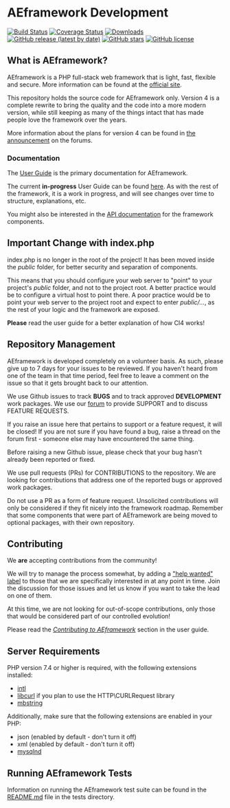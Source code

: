 # AEframework Development

[![Build Status](https://github.com/aefw/aeframework/workflows/PHPUnit/badge.svg)](https://github.com/aefw/aeframework/actions?query=workflow%3A%22PHPUnit%22)
[![Coverage Status](https://coveralls.io/repos/github/aefw/aeframework/badge.svg?branch=develop)](https://coveralls.io/github/aefw/aeframework?branch=develop)
[![Downloads](https://poser.pugx.org/aefw/framework/downloads)](https://packagist.org/packages/aefw/framework)
[![GitHub release (latest by date)](https://img.shields.io/github/v/release/aefw/aeframework)](https://packagist.org/packages/aefw/framework)
[![GitHub stars](https://img.shields.io/github/stars/aefw/aeframework)](https://packagist.org/packages/aefw/framework)
[![GitHub license](https://img.shields.io/github/license/aefw/aeframework)](https://github.com/aefw/aeframework/blob/develop/LICENSE)
<br>

## What is AEframework?

AEframework is a PHP full-stack web framework that is light, fast, flexible and secure.
More information can be found at the [official site](http://aefw.net).

This repository holds the source code for AEframework only.
Version 4 is a complete rewrite to bring the quality and the code into a more modern version,
while still keeping as many of the things intact that has made people love the framework over the years.

More information about the plans for version 4 can be found in [the announcement](http://forum.aefw.net/thread-62615.html) on the forums.

### Documentation

The [User Guide](https://aefw.github.io/userguide/) is the primary documentation for AEframework.

The current **in-progress** User Guide can be found [here](https://aefw.github.io/aeframework/).
As with the rest of the framework, it is a work in progress, and will see changes over time to structure, explanations, etc.

You might also be interested in the [API documentation](https://aefw.github.io/api/) for the framework components.

## Important Change with index.php

index.php is no longer in the root of the project! It has been moved inside the *public* folder,
for better security and separation of components.

This means that you should configure your web server to "point" to your project's *public* folder, and
not to the project root. A better practice would be to configure a virtual host to point there. A poor practice would be to point your web server to the project root and expect to enter *public/...*, as the rest of your logic and the
framework are exposed.

**Please** read the user guide for a better explanation of how CI4 works!

## Repository Management

AEframework is developed completely on a volunteer basis. As such, please give up to 7 days
for your issues to be reviewed. If you haven't heard from one of the team in that time period,
feel free to leave a comment on the issue so that it gets brought back to our attention.

We use Github issues to track **BUGS** and to track approved **DEVELOPMENT** work packages.
We use our [forum](http://forum.aefw.net) to provide SUPPORT and to discuss
FEATURE REQUESTS.

If you raise an issue here that pertains to support or a feature request, it will
be closed! If you are not sure if you have found a bug, raise a thread on the forum first -
someone else may have encountered the same thing.

Before raising a new Github issue, please check that your bug hasn't already
been reported or fixed.

We use pull requests (PRs) for CONTRIBUTIONS to the repository.
We are looking for contributions that address one of the reported bugs or
approved work packages.

Do not use a PR as a form of feature request.
Unsolicited contributions will only be considered if they fit nicely
into the framework roadmap.
Remember that some components that were part of AEframework are being moved
to optional packages, with their own repository.

## Contributing

We **are** accepting contributions from the community!

We will try to manage the process somewhat, by adding a ["help wanted" label](https://github.com/aefw/aeframework/labels/help%20wanted) to those that we are
specifically interested in at any point in time. Join the discussion for those issues and let us know
if you want to take the lead on one of them.

At this time, we are not looking for out-of-scope contributions, only those that would be considered part of our controlled evolution!

Please read the [*Contributing to AEframework*](https://github.com/aefw/aeframework/blob/develop/CONTRIBUTING.md) section in the user guide.

## Server Requirements

PHP version 7.4 or higher is required, with the following extensions installed:


- [intl](http://php.net/manual/en/intl.requirements.php)
- [libcurl](http://php.net/manual/en/curl.requirements.php) if you plan to use the HTTP\CURLRequest library
- [mbstring](http://php.net/manual/en/mbstring.installation.php)

Additionally, make sure that the following extensions are enabled in your PHP:

- json (enabled by default - don't turn it off)
- xml (enabled by default - don't turn it off)
- [mysqlnd](http://php.net/manual/en/mysqlnd.install.php)

## Running AEframework Tests

Information on running the AEframework test suite can be found in the [README.md](tests/README.md) file in the tests directory.
